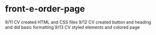 # front-e-order-page
9/11 CV created HTML and CSS files
9/12 CV created button and heading and did basic formatting
9/13 CV styled elements and colored page